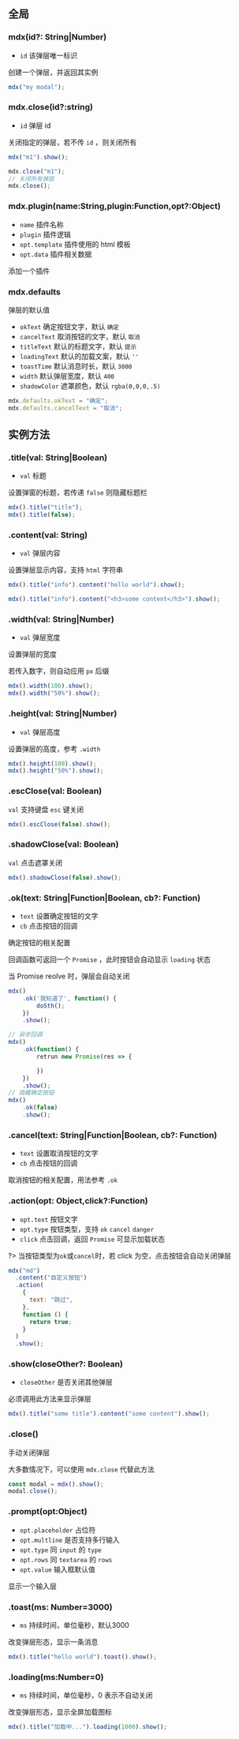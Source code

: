 ## 全局

### mdx(id?: String|Number)

- `id` 该弹层唯一标识

创建一个弹层，并返回其实例

```js
mdx("my modal");
```

### mdx.close(id?:string)

- `id` 弹层 id

关闭指定的弹层，若不传 `id` ，则关闭所有

```js
mdx("m1").show();

mdx.close("m1");
// 关闭所有弹层
mdx.close();
```

### mdx.plugin(name:String,plugin:Function,opt?:Object)

- `name` 插件名称
- `plugin` 插件逻辑
- `opt.template` 插件使用的 html 模板
- `opt.data` 插件相关数据

添加一个插件

### mdx.defaults

弹层的默认值

- `okText` 确定按钮文字，默认 `确定`
- `cancelText` 取消按钮的文字，默认 `取消`
- `titleText` 默认的标题文字，默认 `提示`
- `loadingText` 默认的加载文案，默认 `''`
- `toastTime` 默认消息时长，默认 `3000`
- `width` 默认弹层宽度，默认 `400`
- `shadowColor` 遮罩颜色，默认 `rgba(0,0,0,.5)`

```js
mdx.defaults.okText = "确定";
mdx.defaults.cancelText = "取消";
```

## 实例方法

### .title(val: String|Boolean)

- `val` 标题

设置弹窗的标题，若传递 `false` 则隐藏标题栏

```js
mdx().title("title");
mdx().title(false);
```

### .content(val: String)

- `val` 弹层内容

设置弹层显示内容，支持 `html` 字符串

```js
mdx().title("info").content("hello world").show();

mdx().title("info").content("<h3>some content</h3>").show();
```

### .width(val: String|Number)

- `val` 弹层宽度

设置弹层的宽度

若传入数字，则自动应用 `px` 后缀

```js
mdx().width(100).show();
mdx().width("50%").show();
```

### .height(val: String|Number)

- `val` 弹层高度

设置弹层的高度，参考 `.width`

```js
mdx().height(100).show();
mdx().height("50%").show();
```

### .escClose(val: Boolean)

`val` 支持键盘 `esc` 键关闭

```js
mdx().escClose(false).show();
```

### .shadowClose(val: Boolean)

`val` 点击遮罩关闭

```js
mdx().shadowClose(false).show();
```

### .ok(text: String|Function|Boolean, cb?: Function)

- `text` 设置确定按钮的文字
- `cb` 点击按钮的回调

确定按钮的相关配置

回调函数可返回一个 `Promise` ，此时按钮会自动显示 `loading` 状态

当 Promise reolve 时，弹层会自动关闭

```js
mdx()
    .ok('我知道了', function() {
        doSth();
    })
    .show();

// 异步回调
mdx()
    .ok(function() {
        retrun new Promise(res => {

        })
    })
    .show();
// 隐藏确定按钮
mdx()
    .ok(false)
    .show();
```

### .cancel(text: String|Function|Boolean, cb?: Function)

- `text` 设置取消按钮的文字
- `cb` 点击按钮的回调

取消按钮的相关配置，用法参考 `.ok`

### .action(opt: Object,click?:Function)

- `opt.text` 按钮文字
- `opt.type` 按钮类型，支持 `ok` `cancel` `danger`
- `click` 点击回调，返回 `Promise` 可显示加载状态

?> 当按钮类型为`ok`或`cancel`时，若 click 为空，点击按钮会自动关闭弹层

```js
mdx("md")
  .content("自定义按钮")
  .action(
    {
      text: "跳过",
    },
    function () {
      return true;
    }
  )
  .show();
```

### .show(closeOther?: Boolean)

- `closeOther` 是否关闭其他弹层

必须调用此方法来显示弹层

```js
mdx().title("some title").content("some content").show();
```

### .close()

手动关闭弹层

大多数情况下，可以使用 `mdx.close` 代替此方法

```js
const modal = mdx().show();
modal.close();
```

### .prompt(opt:Object)

- `opt.placeholder` 占位符
- `opt.multline` 是否支持多行输入
- `opt.type` 同 `input` 的 `type`
- `opt.rows` 同 `textarea` 的 `rows`
- `opt.value` 输入框默认值

显示一个输入层

### .toast(ms: Number=3000)

- `ms` 持续时间，单位毫秒，默认3000

改变弹层形态，显示一条消息


```js
mdx().title("hello world").toast().show();
```

### .loading(ms:Number=0)

- `ms` 持续时间，单位毫秒，0 表示不自动关闭

改变弹层形态，显示全屏加载图标

```js
mdx().title("加载中...").loading(1000).show();
```
